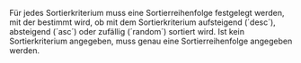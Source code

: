 Für jedes Sortierkriterium muss eine Sortierreihenfolge festgelegt werden, mit der bestimmt wird, ob mit dem Sortierkriterium aufsteigend (´desc´), absteigend (´asc´) oder zufällig (´random´) sortiert wird. Ist kein Sortierkriterium angegeben, muss genau eine Sortierreihenfolge angegeben werden.